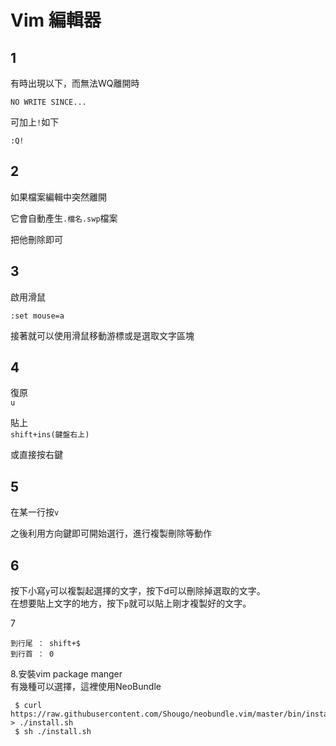 # Vim 編輯器

## 1

有時出現以下，而無法WQ離開時

`NO WRITE SINCE...`

可加上`!`如下

`:Q!`

## 2

如果檔案編輯中突然離開

它會自動產生`.檔名.swp`檔案

把他刪除即可

## 3

啟用滑鼠

```
:set mouse=a
```

接著就可以使用滑鼠移動游標或是選取文字區塊

## 4

復原  
`u`

貼上  
`shift+ins(鍵盤右上)`

或直接按右鍵

## 5

在某一行按`v`

之後利用方向鍵即可開始選行，進行複製刪除等動作

## 6

按下小寫`y`可以複製起選擇的文字，按下d可以刪除掉選取的文字。  
        在想要貼上文字的地方，按下`p`就可以貼上剛才複製好的文字。

7

```
到行尾 ： shift+$
到行首 ： 0
```

8.安裝vim package manger   
 有幾種可以選擇，這裡使用NeoBundle

```
 $ curl https://raw.githubusercontent.com/Shougo/neobundle.vim/master/bin/install.sh > ./install.sh
 $ sh ./install.sh
```



